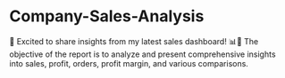 # Company-Sales-Analysis
🚀 Excited to share insights from my latest sales dashboard! 📊💼 The objective of the report is to analyze and present comprehensive insights into sales, profit, orders, profit margin, and various comparisons.
